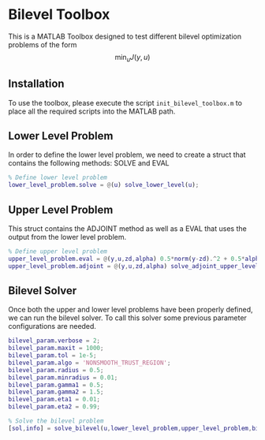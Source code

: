 # Bilevel Toolbox
This is a MATLAB Toolbox designed to test different bilevel optimization problems of the form $$ \min_u J(y,u)$$

## Installation
To use the toolbox, please execute the script `init_bilevel_toolbox.m` to place all the required scripts into the MATLAB path.

## Lower Level Problem
In order to define the lower level problem, we need to create a struct that contains the following methods: SOLVE and EVAL
```matlab
% Define lower level problem
lower_level_problem.solve = @(u) solve_lower_level(u);
```

## Upper Level Problem
This struct contains the ADJOINT method as well as a EVAL that uses the output from the lower level problem.

```matlab
% Define upper level problem
upper_level_problem.eval = @(y,u,zd,alpha) 0.5*norm(y-zd).^2 + 0.5*alpha*norm(u).^2;
upper_level_problem.adjoint = @(y,u,zd,alpha) solve_adjoint_upper_level(y,u,zd,alpha);
```

## Bilevel Solver
Once both the upper and lower level problems have been properly defined, we can run the bilevel solver. To call this solver some previous parameter configurations are needed.

```matlab
bilevel_param.verbose = 2;
bilevel_param.maxit = 1000;
bilevel_param.tol = 1e-5;
bilevel_param.algo = 'NONSMOOTH_TRUST_REGION';
bilevel_param.radius = 0.5;
bilevel_param.minradius = 0.01;
bilevel_param.gamma1 = 0.5;
bilevel_param.gamma2 = 1.5;
bilevel_param.eta1 = 0.01;
bilevel_param.eta2 = 0.99;

% Solve the bilevel problem
[sol,info] = solve_bilevel(u,lower_level_problem,upper_level_problem,bilevel_param);
```
